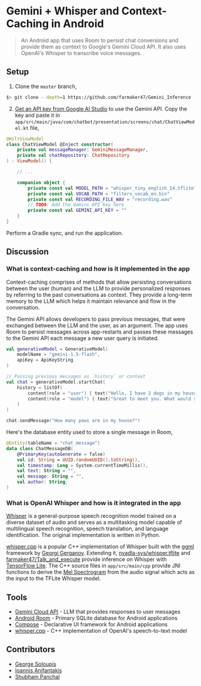 # Gemini + Whisper and Context-Caching in Android

> An Android app that uses Room to persist chat conversions and provide them as context to Google's Gemini Cloud API. It also uses OpenAI's Whisper to transcribe voice messages.

## Setup

1. Clone the `master` branch,

```bash
$> git clone --depth=1 https://github.com/farmaker47/Gemini_Inference
```

2. [Get an API key from Google AI Studio](https://ai.google.dev/gemini-api/docs/api-key) to use the Gemini API. Copy
   the key and paste it in `app/src/main/java/com/chatbot/presentation/screens/chat/ChatViewModel.kt` file,

```kotlin
@HiltViewModel
class ChatViewModel @Inject constructor(
    private val messageManager: GeminiMessageManager,
    private val chatRepository: ChatRepository
) : ViewModel() {

    // ...

    companion object {
        private const val MODEL_PATH = "whisper_tiny_english_14.tflite"
        private const val VOCAB_PATH = "filters_vocab_en.bin"
        private const val RECORDING_FILE_WAV = "recording.wav"
        // TODO: Add the Gemini API key here
        private const val GEMINI_API_KEY = ""
    }
}
```

Perform a Gradle sync, and run the application.

## Discussion

### What is context-caching and how is it implemented in the app

Context-caching comprises of methods that allow persisting conversations between the user (human) and the LLM to provide personalized responses by referring to the past conversations as context. They provide a long-term memory to the LLM which helps it maintain relevance and flow in the conversation. 

The Gemini API allows developers to pass previous messages, that were exchanged between the LLM and the user, as an argument. The app uses Room to persist messages across app-restarts and passes these messages to the Gemini API each message a new user query is initiated.

```kotlin
val generativeModel = GenerativeModel(
    modelName = "gemini-1.5-flash",
    apiKey = ApiKeyString
)

// Passing previous messages as `history` or context
val chat = generativeModel.startChat(
    history = listOf(
        content(role = "user") { text("Hello, I have 2 dogs in my house.") },
        content(role = "model") { text("Great to meet you. What would you like to know?") }
    )
)

chat.sendMessage("How many paws are in my house?")
```

Here's the database entity used to store a single message in Room,

```kotlin
@Entity(tableName = "chat_message")
data class ChatMessageDB(
    @PrimaryKey(autoGenerate = false)
    val id: String = UUID.randomUUID().toString(),
    val timestamp: Long = System.currentTimeMillis(),
    val text: String = "",
    val message: String = "",
    val author: String,
)
```

### What is OpenAI Whisper and how is it integrated in the app

[Whisper](https://github.com/openai/whisper) is a general-purpose speech recognition model trained on a diverse dataset of audio and serves as a multitasking model capable of multilingual speech recognition, speech translation, and language identification. The original implementation is written in Python.

[whisper.cpp](https://github.com/ggerganov/whisper.cpp) is a popular C++ implementation of Whisper built with the [ggml](https://github.com/ggerganov/ggml) framework by [Georgi Gerganov](https://github.com/ggerganov). Extending it, [nyadla-sys/whisper.tflite](https://github.com/nyadla-sys/whisper.tflite) and [farmaker47/Talk_and_execute](https://github.com/farmaker47/Talk_and_execute/tree/local_llm) provide inference on Whisper with [TensorFlow Lite](https://www.tensorflow.org/lite). The C++ source files in `app/src/main/cpp` provide JNI functions to derive the [Mel Spectrogram](https://medium.com/analytics-vidhya/understanding-the-mel-spectrogram-fca2afa2ce53) from the audio signal which acts as the input to the TFLite Whisper model.

## Tools

- [Gemini Cloud API](https://ai.google.dev/gemini-api) - LLM that provides responses to user messages
- [Android Room](https://developer.android.com/jetpack/androidx/releases/room) - Primary SQLite database for Android applications
- [Compose](https://developer.android.com/develop/ui/compose) - Declarative UI framework for Android applications
- [whisper.cpp](https://github.com/ggerganov/whisper.cpp) - C++ implementation of OpenAI's speech-to-text model
 
## Contributors

* [George Soloupis](https://github.com/farmaker47)
* [Ioannis Anifantakis](https://github.com/ianyfantakis)
* [Shubham Panchal](https://github.com/shubham0204)

